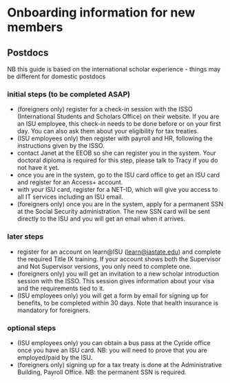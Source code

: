 # Onboarding information for new members

## Postdocs

NB this guide is based on the international scholar experience - things may be different for domestic postdocs

### initial steps (to be completed ASAP)

- (foreigners only) register for a check-in session with the ISSO (International Students and Scholars Office) on their website. If you are an ISU employee, this check-in needs to be done before or on your first day. You can also ask them about your eligibility for tax treaties.
- (ISU employees only) then register with payroll and HR, following the instructions given by the ISSO.
- contact Janet at the EEOB so she can register you in the system. Your doctoral diploma is required for this step, please talk to Tracy if you do not have it yet.
- once you are in the system, go to the ISU card office to get an ISU card and register for an Access+ account. 
- with your ISU card, register for a NET-ID, which will give you access to all IT services including an ISU email.
- (foreigners only) once you are in the system, apply for a permanent SSN at the Social Security administration. The new SSN card will be sent directly to the ISU and you will get an email when it arrives.

### later steps

- register for an account on learn@ISU (learn@iastate.edu) and complete the required Title IX training. If your account shows both the Supervisor and Not Supervisor versions, you only need to complete one.
- (foreigners only) you will get an invitation to a new scholar introduction session with the ISSO. This session gives information about your visa and the requirements tied to it.
- (ISU employees only) you will get a form by email for signing up for benefits, to be completed within 30 days. Note that health insurance is mandatory for foreigners.

### optional steps

- (ISU employees only) you can obtain a bus pass at the Cyride office once you have an ISU card. NB: you will need to prove that you are employed/paid by the ISU.
- (foreigners only) signing up for a tax treaty is done at the Administrative Building, Payroll Office. NB: the permanent SSN is required.